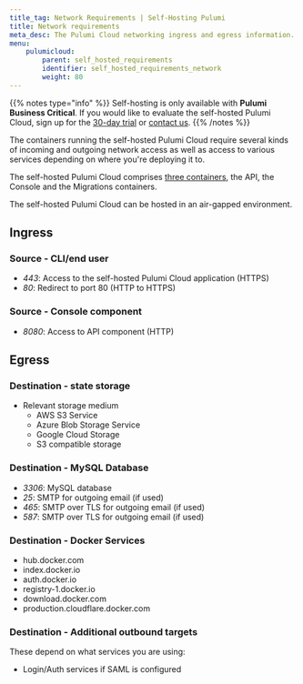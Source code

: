 ```yaml
---
title_tag: Network Requirements | Self-Hosting Pulumi
title: Network requirements
meta_desc: The Pulumi Cloud networking ingress and egress information.
menu:
    pulumicloud:
        parent: self_hosted_requirements
        identifier: self_hosted_requirements_network
        weight: 80
---
```


{{% notes type="info" %}}
Self-hosting is only available with **Pulumi Business Critical**. If you would like to evaluate the self-hosted Pulumi Cloud, sign up for the [30-day trial](/product/self-hosted#self-hosted-trial) or [contact us](/contact/).
{{% /notes %}}

The containers running the self-hosted Pulumi Cloud require several kinds of incoming and outgoing network access as well as access to various services depending on where you're deploying it to.

The self-hosted Pulumi Cloud comprises [three containers](/docs/guides/self-hosted/components), the API, the Console and the Migrations containers.

The self-hosted Pulumi Cloud can be hosted in an air-gapped environment.

## Ingress

### Source - CLI/end user

- *443*: Access to the self-hosted Pulumi Cloud application (HTTPS)
- *80*: Redirect to port 80 (HTTP to HTTPS)

### Source - Console component

- *8080*: Access to API component (HTTP)

## Egress

### Destination - state storage

- Relevant storage medium
    - AWS S3 Service
    - Azure Blob Storage Service
    - Google Cloud Storage
    - S3 compatible storage

### Destination - MySQL Database

- *3306*: MySQL database
- *25*: SMTP for outgoing email (if used)
- *465*: SMTP over TLS for outgoing email (if used)
- *587*: SMTP over TLS for outgoing email (if used)

### Destination - Docker Services

- hub.docker.com
- index.docker.io
- auth.docker.io
- registry-1.docker.io
- download.docker.com
- production.cloudflare.docker.com

### Destination - Additional outbound targets

These depend on what services you are using:

- Login/Auth services if SAML is configured
